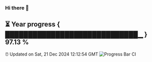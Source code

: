 ### Hi there 👋
⏳ Year progress { █████████████████████████████▁ } 97.13 %
---
⏰ Updated on Sat, 21 Dec 2024 12:12:54 GMT
![Progress Bar CI](https://github.com/Moyi321/Moyi321/workflows/Progress%20Bar%20CI/badge.svg)
